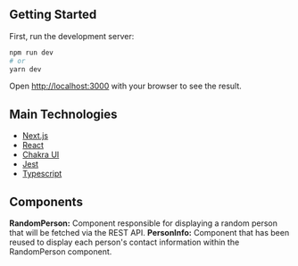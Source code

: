 ## Getting Started

First, run the development server:

```bash
npm run dev
# or
yarn dev
```

Open [http://localhost:3000](http://localhost:3000) with your browser to see the result.


## Main Technologies

- [Next.js](https://nextjs.org)
- [React](https://nextjs.org)
- [Chakra UI](https://chakra-ui.com/)
- [Jest](https://jestjs.io/)
- [Typescript](https://www.typescriptlang.org/)

## Components

**RandomPerson:** Component responsible for displaying a random person that will be fetched via the REST API.
**PersonInfo:** Component that has been reused to display each person's contact information within the RandomPerson component.
